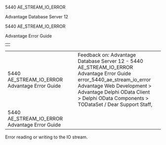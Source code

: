 5440 AE\_STREAM\_IO\_ERROR




Advantage Database Server 12  

5440 AE\_STREAM\_IO\_ERROR

Advantage Error Guide

|  |
| --- |
|  |

|  |  |  |  |  |
| --- | --- | --- | --- | --- |
| 5440 AE\_STREAM\_IO\_ERROR  Advantage Error Guide |  |  | Feedback on: Advantage Database Server 12 - 5440 AE\_STREAM\_IO\_ERROR Advantage Error Guide error\_5440\_ae\_stream\_io\_error Advantage Web Development > Advantage Delphi OData Client > Delphi OData Components > TODataSet / Dear Support Staff, |  |
| 5440 AE\_STREAM\_IO\_ERROR  Advantage Error Guide |  |  |  |  |

Error reading or writing to the IO stream.